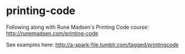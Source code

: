 printing-code
=============

Following along with Rune Madsen's Printing Code course: http://runemadsen.com/printing-code

See examples here: http://a-spark-file.tumblr.com/tagged/printingcode

